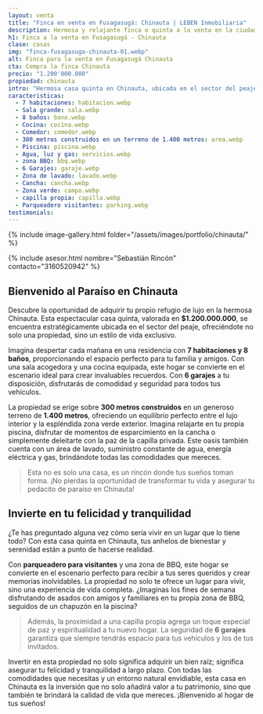 ```yaml
---
layout: venta
title: "Finca en venta en Fusagasugá: Chinauta | LEBEN Inmobiliaria"
description: Hermosa y relajante finca o quinta a la venta en la ciudad de Fusagasugá. Contacta con LEBEN Inmobiliaria y aprovecha esta oferta. ¡Escríbenos!
h1: Finca a la venta en Fusagasugá - Chinauta
clase: casas
img: "finca-fusagasuga-chinauta-01.webp"
alt: Finca para la venta en Fusagasugá Chinauta 
cta: Compra la finca Chinauta
precio: "1.200'000.000"
propiedad: chinauta
intro: "Hermosa casa quinta en Chinauta, ubicada en el sector del peaje"
caracteristicas:
  - 7 habitaciones: habitacion.webp
  - Sala grande: sala.webp
  - 8 baños: bano.webp
  - Cocina: cocina.webp
  - Comedor: comedor.webp
  - 300 metros construidos en un terreno de 1.400 metros: area.webp
  - Piscina: piscina.webp
  - Agua, luz y gas: servicios.webp
  - zona BBQ: bbq.webp
  - 6 Garajes: garaje.webp
  - Zona de lavado: lavado.webp
  - Cancha: cancha.webp
  - Zona verde: campo.webp
  - capilla propia: capilla.webp
  - Parqueadero visitantes: parking.webp
testimonials:
---
```

{% include image-gallery.html folder="/assets/images/portfolio/chinauta/" %}

{% include asesor.html nombre="Sebastián Rincón" contacto="3160520942" %}

## Bienvenido al Paraíso en Chinauta

Descubre la oportunidad de adquirir tu propio refugio de lujo en la hermosa Chinauta. Esta espectacular casa quinta, valorada en **$1.200.000.000**, se encuentra estratégicamente ubicada en el sector del peaje, ofreciéndote no solo una propiedad, sino un estilo de vida exclusivo.

Imagina despertar cada mañana en una residencia con **7 habitaciones y 8 baños**, proporcionando el espacio perfecto para tu familia y amigos. Con una sala acogedora y una cocina equipada, este hogar se convierte en el escenario ideal para crear invaluables recuerdos. Con **6 garajes** a tu disposición, disfrutarás de comodidad y seguridad para todos tus vehículos.

La propiedad se erige sobre **300 metros construidos** en un generoso terreno de **1.400 metros**, ofreciendo un equilibrio perfecto entre el lujo interior y la espléndida zona verde exterior. Imagina relajarte en tu propia piscina, disfrutar de momentos de esparcimiento en la cancha o simplemente deleitarte con la paz de la capilla privada. Este oasis también cuenta con un área de lavado, suministro constante de agua, energía eléctrica y gas, brindándote todas las comodidades que mereces.

>Esta no es solo una casa, es un rincón donde tus sueños toman forma. ¡No pierdas la oportunidad de transformar tu vida y asegurar tu pedacito de paraíso en Chinauta!

## Invierte en tu felicidad y tranquilidad

¿Te has preguntado alguna vez cómo sería vivir en un lugar que lo tiene todo? Con esta casa quinta en Chinauta, tus anhelos de bienestar y serenidad están a punto de hacerse realidad.

Con **parqueadero para visitantes** y una zona de BBQ, este hogar se convierte en el escenario perfecto para recibir a tus seres queridos y crear memorias inolvidables. La propiedad no solo te ofrece un lugar para vivir, sino una experiencia de vida completa. ¿Imaginas los fines de semana disfrutando de asados con amigos y familiares en tu propia zona de BBQ, seguidos de un chapuzón en la piscina?

>Además, la proximidad a una capilla propia agrega un toque especial de paz y espiritualidad a tu nuevo hogar. La seguridad de **6 garajes** garantiza que siempre tendrás espacio para tus vehículos y los de tus invitados.

Invertir en esta propiedad no solo significa adquirir un bien raíz; significa asegurar tu felicidad y tranquilidad a largo plazo. Con todas las comodidades que necesitas y un entorno natural envidiable, esta casa en Chinauta es la inversión que no solo añadirá valor a tu patrimonio, sino que también te brindará la calidad de vida que mereces. ¡Bienvenido al hogar de tus sueños!
